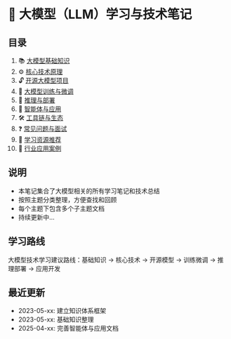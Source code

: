 # 🤖 大模型（LLM）学习与技术笔记

## 目录

01. 📚 [大模型基础知识](01_Fundamentals/README.md)
02. ⚙️ [核心技术原理](02_Core_Tech/README.md)
03. 🔓 [开源大模型项目](03_OpenSource_Models/README.md)
04. 🧠 [大模型训练与微调](04_Training_Finetune/README.md)
05. 🚀 [推理与部署](05_Inference_Deployment/README.md)
06. 🤖 [智能体与应用](06_Agents_Applications/README.md)
07. 🛠️ [工具链与生态](07_Toolchain_Ecosystem/README.md)
08. ❓ [常见问题与面试](08_QA_Interview/README.md)
09. 📖 [学习资源推荐](09_Resources/README.md)
10. 📝 [行业应用案例](10_Industry_Applications/README.md)

## 说明

- 本笔记集合了大模型相关的所有学习笔记和技术总结
- 按照主题分类整理，方便查找和回顾
- 每个主题下包含多个子主题文档
- 持续更新中...

## 学习路线
大模型技术学习建议路线：基础知识 → 核心技术 → 开源模型 → 训练微调 → 推理部署 → 应用开发

## 最近更新
- 2023-05-xx: 建立知识体系框架
- 2023-05-xx: 基础知识整理
- 2025-04-xx: 完善智能体与应用文档